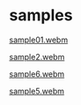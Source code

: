 # samples

[sample01.webm](https://github.com/user-attachments/assets/af1d4d73-2aca-4552-9260-66deab1eb27a)


[sample2.webm](https://github.com/user-attachments/assets/76d85a64-966b-42b5-9808-194aeb68b87c)

[sample6.webm](https://github.com/user-attachments/assets/00e47fdb-a9a5-49a6-a00e-78b00b2e0932)

[sample5.webm](https://github.com/user-attachments/assets/2cdef5e7-1f3b-4286-bf41-a2dbb75f49ec)
